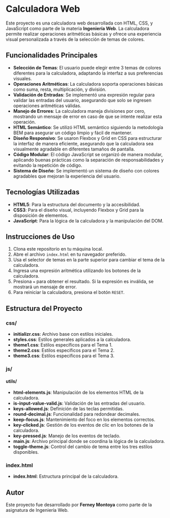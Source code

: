 # Calculadora Web

Este proyecto es una calculadora web desarrollada con HTML, CSS, y JavaScript como parte de la materia **Ingeniería Web**. La calculadora permite realizar operaciones aritméticas básicas y ofrece una experiencia visual personalizada a través de la selección de temas de colores.

## Funcionalidades Principales

- **Selección de Temas**: El usuario puede elegir entre 3 temas de colores diferentes para la calculadora, adaptando la interfaz a sus preferencias visuales.
- **Operaciones Aritméticas**: La calculadora soporta operaciones básicas como suma, resta, multiplicación, y división.
- **Validación de Entradas**: Se implementó una expresión regular para validar las entradas del usuario, asegurando que solo se ingresen operaciones aritméticas válidas.
- **Manejo de Errores**: La calculadora maneja divisiones por cero, mostrando un mensaje de error en caso de que se intente realizar esta operación.
- **HTML Semántico**: Se utilizó HTML semántico siguiendo la metodología BEM para asegurar un código limpio y fácil de mantener.
- **Diseño Responsivo**: Se usaron Flexbox y Grid en CSS para estructurar la interfaz de manera eficiente, asegurando que la calculadora sea visualmente agradable en diferentes tamaños de pantalla.
- **Código Modular**: El código JavaScript se organizó de manera modular, aplicando buenas prácticas como la separación de responsabilidades y evitando la repetición de código.
- **Sistema de Diseño**: Se implementó un sistema de diseño con colores agradables que mejoran la experiencia del usuario.

## Tecnologías Utilizadas

- **HTML5**: Para la estructura del documento y la accesibilidad.
- **CSS3**: Para el diseño visual, incluyendo Flexbox y Grid para la disposición de elementos.
- **JavaScript**: Para la lógica de la calculadora y la manipulación del DOM.

## Instrucciones de Uso

1. Clona este repositorio en tu máquina local.
2. Abre el archivo `index.html` en tu navegador preferido.
3. Usa el selector de temas en la parte superior para cambiar el tema de la calculadora.
4. Ingresa una expresión aritmética utilizando los botones de la calculadora.
5. Presiona `=` para obtener el resultado. Si la expresión es inválida, se mostrará un mensaje de error.
6. Para reiniciar la calculadora, presiona el botón `RESET`.

## Estructura del Proyecto

### css/

- **initializr.css**: Archivo base con estilos iniciales.
- **styles.css**: Estilos generales aplicados a la calculadora.
- **theme1.css**: Estilos específicos para el Tema 1.
- **theme2.css**: Estilos específicos para el Tema 2.
- **theme3.css**: Estilos específicos para el Tema 3.

### js/

#### utils/

- **html-elements.js**: Manipulación de los elementos HTML de la calculadora.
- **is-input-value-valid.js**: Validación de las entradas del usuario.
- **keys-allowed.js**: Definición de las teclas permitidas.
- **round-decimal.js**: Funcionalidad para redondear decimales.
- **keep-focus.js**: Mantenimiento del foco en los elementos correctos.
- **key-clicked.js**: Gestión de los eventos de clic en los botones de la calculadora.
- **key-pressed.js**: Manejo de los eventos de teclado.
- **main.js**: Archivo principal donde se coordina la lógica de la calculadora.
- **toggle-theme.js**: Control del cambio de tema entre los tres estilos disponibles.

### index.html

- **index.html**: Estructura principal de la calculadora.


## Autor

Este proyecto fue desarrollado por **Ferney Montoya** como parte de la asignatura de Ingeniería Web.
